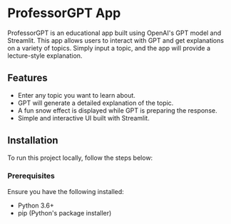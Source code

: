 # ProfessorGPT App

ProfessorGPT is an educational app built using OpenAI's GPT model and Streamlit. This app allows users to interact with GPT and get explanations on a variety of topics. Simply input a topic, and the app will provide a lecture-style explanation.

## Features

- Enter any topic you want to learn about.
- GPT will generate a detailed explanation of the topic.
- A fun snow effect is displayed while GPT is preparing the response.
- Simple and interactive UI built with Streamlit.

## Installation

To run this project locally, follow the steps below:

### Prerequisites

Ensure you have the following installed:
- Python 3.6+
- pip (Python's package installer)

